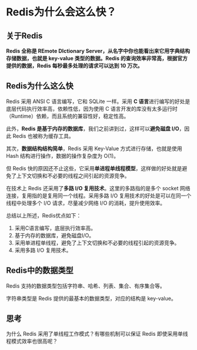 # Redis为什么会这么快？

## 关于Redis

**Redis 全称是 REmote DIctionary Server，从名字中你也能看出来它用字典结构存储数据，也就是 key-value 类型的数据。Redis 的查询效率非常高，根据官方提供的数据，Redis 每秒最多处理的请求可以达到 10 万次。**

## Redis为什么这么快

Redis 采用 ANSI C 语言编写，它和 SQLite 一样。采用 **C 语言**进行编写的好处是底层代码执行效率高，依赖性低，因为使用 C 语言开发的库没有太多运行时（Runtime）依赖，而且系统的兼容性好，稳定性高。

此外，**Redis 是基于内存的数据库**，我们之前讲到过，这样可以**避免磁盘 I/O**，因此 Redis 也被称为缓存工具。

其次，**数据结构结构简单**，Redis 采用 Key-Value 方式进行存储，也就是使用 Hash 结构进行操作，数据的操作复杂度为 O(1)。

但 Redis 快的原因还不止这些，它采用**单进程单线程模型**，这样做的好处就是避免了上下文切换和不必要的线程之间引起的资源竞争。

在技术上 Redis 还采用了**多路 I/O 复用技术**。这里的多路指的是多个 socket 网络连接，复用指的是复用同一个线程。采用多路 I/O 复用技术的好处是可以在同一个线程中处理多个 I/O 请求，尽量减少网络 I/O 的消耗，提升使用效率。

总结以上所述，Redis优点如下：

1. 采用C语言编写，底层执行效率高。
2. 基于内存的数据库，避免磁盘I/O。
3. 采用单进程单线程，避免了上下文切换和不必要的线程引起的资源竞争。
4. 采用多路 I/O 复用技术。

## Redis中的数据类型

Redis 支持的数据类型包括字符串、哈希、列表、集合、有序集合等。

字符串类型是 Redis 提供的最基本的数据类型，对应的结构是 key-value。
## 思考
为什么 Redis 采用了单线程工作模式？有哪些机制可以保证 Redis 即使采用单线程模式效率也很高呢？
